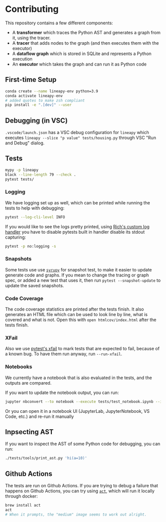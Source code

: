 # Contributing

This repository contains a few different components:

- A **transformer** which traces the Python AST and generates a graph from it, using the tracer.
- A **tracer** that adds nodes to the graph (and then executes them with the executor)
- A **dataflow graph** which is stored in SQLite and represents a Python execution
- An **executor** which takes the graph and can run it as Python code

## First-time Setup

```bash
conda create --name lineapy-env python=3.9
conda activate lineapy-env
# added quotes to make zsh compliant
pip install -e ".[dev]" --user
```

## Debugging (in VSC)

`.vscode/launch.json` has a VSC debug configuration for `lineapy` which executes `lineapy --slice "p value" tests/housing.py` through VSC "Run and Debug" dialog.

## Tests

```bash
mypy -p lineapy
black --line-length 79 --check .
pytest tests/
```

### Logging

We have logging set up as well, which can be printed while running the tests
to help with debugging:

```bash
pytest --log-cli-level INFO
```

If you would like to see the logs pretty printed, using
[Rich's custom log handler](https://rich.readthedocs.io/en/stable/logging.html)
you have to disable pytests built in handler disable its stdout capturing:

```bash
pytest -p no:logging -s
```

### Snapshots

Some tests use use [`syrupy`](https://github.com/tophat/syrupy) for snapshot test, to make it easier to update generate code and graphs.
If you mean to change the tracing or graph spec, or added a new test that uses it, then run `pytest --snapshot-update` to update the saved snapshots.

### Code Coverage

The code coverage statistics are printed after the tests finish. It also generates
an HTML file which can be used to look line by line, what is covered and what is not.
Open this with `open htmlcov/index.html` after the tests finish.

### XFail

Also we use [pytest's xfail](https://docs.pytest.org/en/latest/how-to/skipping.html#xfail-mark-test-functions-as-expected-to-fail) to mark tests that are expected to fail, because of a known bug. To have them run anyway, run `--run-xfail`.

### Notebooks

We currently have a notebook that is also evaluated in the tests, and the
outputs are compared.

If you want to update the notebook output, you can run:

```bash
jupyter nbconvert --to notebook --execute tests/test_notebook.ipynb --inplace --log-level=DEBUG
```

Or you can open it in a notebook UI (JupyterLab, JupyterNotebook, VS Code, etc.)
and re-run it manually

## Inpsecting AST

If you want to inspect the AST of some Python code for debugging, you can run:

```bash
./tests/tools/print_ast.py 'hi(a=10)'
```

## Github Actions

The tests are run on Github Actions. If you are trying to debug a failure that happens on Github Actions, you can try using [`act`](https://github.com/nektos/act), which will run it locally through docker:

```bash
brew install act
act
# When it prompts, the "medium" image seems to work out alright.
```
